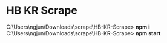 # HB KR Scrape
 
C:\Users\ngjun\Downloads\scrape\HB-KR-Scrape> **npm i** <br>
C:\Users\ngjun\Downloads\scrape\HB-KR-Scrape> **npm start**
